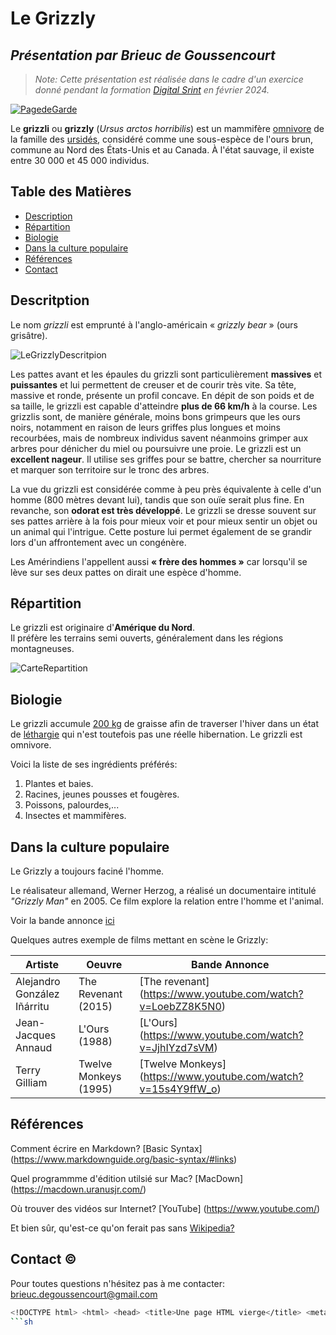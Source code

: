 # Le Grizzly
## *Présentation par Brieuc de Goussencourt*


> *Note: Cette présentation est réalisée dans le cadre d'un exercice donné pendant la formation [Digital Srint](https://becode.org/fr/les-formations/cadre-pedagogique-digital-sprint/) en février 2024.*

[![PagedeGarde](https://blog.nwf.org/wp-content/blogs.dir/11/files/2015/12/white-collar_Pat-Roque-1024x731.jpg)](https://fr.wikipedia.org/wiki/Grizzli)


Le **grizzli** ou **grizzly** (*Ursus arctos horribilis*) est un mammifère <ins>omnivore</ins> de la famille des <ins>ursidés</ins>, considéré comme une sous-espèce de l'ours brun, commune au Nord des États-Unis et au Canada. À l'état sauvage, il existe entre 30 000 et 45 000 individus.

## Table des Matières

- [Description](#description)
- [Répartition](#Répartition)
- [Biologie](#Biologie)
- [Dans la culture populaire](#danslaculturepopulaire)
- [Références](#références)
- [Contact](#contact)


## Descritption

Le nom *grizzli* est emprunté à l'anglo-américain « *grizzly bear* » (ours grisâtre).

![LeGrizzlyDescritpion](https://upload.wikimedia.org/wikipedia/commons/7/7d/Brown_bear.jpg)

Les pattes avant et les épaules du grizzli sont particulièrement **massives** et **puissantes** et lui permettent de creuser et de courir très vite. Sa tête, massive et ronde, présente un profil concave. En dépit de son poids et de sa taille, le grizzli est capable d'atteindre **plus de 66 km/h** à la course. Les grizzlis sont, de manière générale, moins bons grimpeurs que les ours noirs, notamment en raison de leurs griffes plus longues et moins recourbées, mais de nombreux individus savent néanmoins grimper aux arbres pour dénicher du miel ou poursuivre une proie. Le grizzli est un **excellent nageur**. Il utilise ses griffes pour se battre, chercher sa nourriture et marquer son territoire sur le tronc des arbres.

La vue du grizzli est considérée comme à peu près équivalente à celle d'un homme (800 mètres devant lui), tandis que son ouïe serait plus fine. En revanche, son **odorat est très développé**. Le grizzli se dresse souvent sur ses pattes arrière à la fois pour mieux voir et pour mieux sentir un objet ou un animal qui l'intrigue. Cette posture lui permet également de se grandir lors d'un affrontement avec un congénère.

Les Amérindiens l'appellent aussi **« frère des hommes »** car lorsqu'il se lève sur ses deux pattes on dirait une espèce d'homme.

## Répartition

Le grizzli est originaire d'**Amérique du Nord**.  
Il préfère les terrains semi ouverts, généralement dans les régions montagneuses.

![CarteRepartition](https://upload.wikimedia.org/wikipedia/commons/thumb/f/f7/Ursus_arctos_horribilis_map_Fr.svg/1920px-Ursus_arctos_horribilis_map_Fr.svg.png)

## Biologie

Le grizzli accumule <ins>200 kg</ins> de graisse afin de traverser l'hiver dans un état de <ins>léthargie</ins> qui n'est toutefois pas une réelle hibernation. Le grizzli est omnivore.

Voici la liste de ses ingrédients préférés:

1. Plantes et baies. 
2. Racines, jeunes pousses et fougères.  
3. Poissons, palourdes,...  
4. Insectes et mammifères. 

## Dans la culture populaire

Le Grizzly a toujours faciné l'homme.  
  
Le réalisateur allemand, Werner Herzog, a réalisé un documentaire intitulé *"Grizzly Man"* en 2005. Ce film explore la relation entre l'homme et l'animal.  

Voir la bande annonce [ici](https://www.youtube.com/watch?v=uWA7GtDmNFU)

Quelques autres exemple de films mettant en scène le Grizzly:

| Artiste | Oeuvre | Bande Annonce |
| ------ | ------ | ------ |
| Alejandro González Iñárritu | The Revenant (2015) | [The revenant] (https://www.youtube.com/watch?v=LoebZZ8K5N0) |
| Jean-Jacques Annaud | L'Ours (1988) | [L'Ours] (https://www.youtube.com/watch?v=JjhIYzd7sVM) |
| Terry Gilliam | Twelve Monkeys (1995) | [Twelve Monkeys] (https://www.youtube.com/watch?v=15s4Y9ffW_o) |

## Références

Comment écrire en Markdown? [Basic Syntax] (https://www.markdownguide.org/basic-syntax/#links)

Quel programmme d'édition utilsié sur Mac? [MacDown] (https://macdown.uranusjr.com/)

Où trouver des vidéos sur Internet? [YouTube] (https://www.youtube.com/)

Et bien sûr, qu'est-ce qu'on ferait pas sans [Wikipedia?](https://fr.wikipedia.org/wiki/Grizzli)

## Contact &copy;

Pour toutes questions n'hésitez pas à me contacter: <brieuc.degoussencourt@gmail.com>

```sh
<!DOCTYPE html> <html> <head> <title>Une page HTML vierge</title> <meta charset="utf-8" /> </head> <body> </body> </html>
```sh


 
